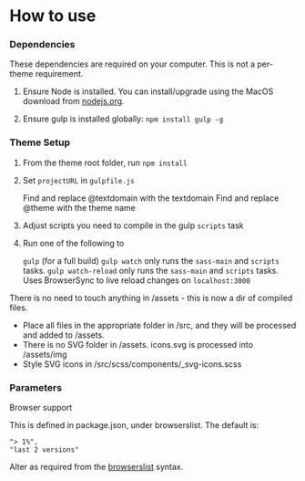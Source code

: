 # How to use

### Dependencies

These dependencies are required on your computer. This is not a per-theme requirement.

1) Ensure Node is installed. You can install/upgrade using the MacOS download from [nodejs.org](https://nodejs.org/en/).

2) Ensure gulp is installed globally: `npm install gulp -g`

### Theme Setup

1) From the theme root folder, run `npm install`

2) Set `projectURL` in `gulpfile.js`

	Find and replace @textdomain with the textdomain
	Find and replace @theme with the theme name

3) Adjust scripts you need to compile in the gulp `scripts` task

4) Run one of the following to

	`gulp` (for a full build)
	`gulp watch` only runs the `sass-main` and `scripts` tasks.
	`gulp watch-reload` only runs the `sass-main` and `scripts` tasks. Uses BrowserSync to live reload changes on `localhost:3000`

There is no need to touch anything in /assets - this is now a dir of compiled files.

* Place all files in the appropriate folder in /src, and they will be processed and added to /assets.
* There is no SVG folder in /assets. icons.svg is processed into /assets/img
* Style SVG icons in /src/scss/components/_svg-icons.scss

### Parameters

Browser support

This is defined in package.json, under browserslist. The default is:

    "> 1%",
    "last 2 versions"

Alter as required from the [browserslist](https://github.com/ai/browserslist) syntax.